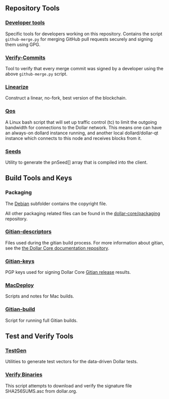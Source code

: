 Repository Tools
---------------------

### [Developer tools](/contrib/devtools) ###
Specific tools for developers working on this repository.
Contains the script `github-merge.py` for merging GitHub pull requests securely and signing them using GPG.

### [Verify-Commits](/contrib/verify-commits) ###
Tool to verify that every merge commit was signed by a developer using the above `github-merge.py` script.

### [Linearize](/contrib/linearize) ###
Construct a linear, no-fork, best version of the blockchain.

### [Qos](/contrib/qos) ###

A Linux bash script that will set up traffic control (tc) to limit the outgoing bandwidth for connections to the Dollar network. This means one can have an always-on dollard instance running, and another local dollard/dollar-qt instance which connects to this node and receives blocks from it.

### [Seeds](/contrib/seeds) ###
Utility to generate the pnSeed[] array that is compiled into the client.

Build Tools and Keys
---------------------

### Packaging ###
The [Debian](/contrib/debian) subfolder contains the copyright file.

All other packaging related files can be found in the [dollar-core/packaging](https://github.com/dollar-core/packaging) repository.

### [Gitian-descriptors](/contrib/gitian-descriptors) ###
Files used during the gitian build process. For more information about gitian, see the [the Dollar Core documentation repository](https://github.com/dollar-core/docs).

### [Gitian-keys](/contrib/gitian-keys)
PGP keys used for signing Dollar Core [Gitian release](/doc/release-process.md) results.

### [MacDeploy](/contrib/macdeploy) ###
Scripts and notes for Mac builds. 

### [Gitian-build](/contrib/gitian-build.py) ###
Script for running full Gitian builds.

Test and Verify Tools 
---------------------

### [TestGen](/contrib/testgen) ###
Utilities to generate test vectors for the data-driven Dollar tests.

### [Verify Binaries](/contrib/verifybinaries) ###
This script attempts to download and verify the signature file SHA256SUMS.asc from dollar.org.
